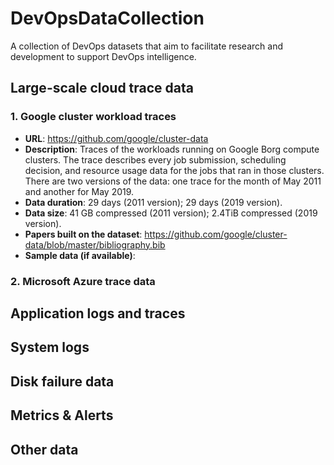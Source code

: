 # DevOpsDataCollection
A collection of DevOps datasets that aim to facilitate research and development to support DevOps intelligence.

## Large-scale cloud trace data
### 1. Google cluster workload traces
- **URL**: https://github.com/google/cluster-data
- **Description**: Traces of the workloads running on Google Borg compute clusters. The trace describes every job submission, scheduling decision, and resource usage data for the jobs that ran in those clusters. There are two versions of the data:  one trace for the month of May 2011 and another for May 2019.
- **Data duration**: 29 days (2011 version); 29 days (2019 version).
- **Data size**: 41 GB compressed (2011 version); 2.4TiB compressed (2019 version).
- **Papers built on the dataset**: https://github.com/google/cluster-data/blob/master/bibliography.bib
- **Sample data (if available)**: 

### 2. Microsoft Azure trace data

## Application logs and traces

## System logs

## Disk failure data

## Metrics & Alerts

## Other data
